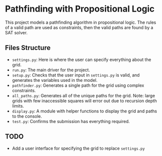 # Pathfinding with Propositional Logic

This project models a pathfinding algorithm in propositional logic.
The rules of a valid path are used as constraints, then the valid paths are found by a SAT solver.

## Files Structure

-   `settings.py`: Here is where the user can specify everything about the grid.
-   `run.py`: The main driver for the project.
-   `setup.py`: Checks that the user input in `settings.py` is valid, and generates the variables used in the model.
-   `pathfinder.py`: Generates a single path for the grid using complex constraints.
-   `all_paths.py`: Generates all of the unique paths for the grid. Note: large grids with few inaccessible squares will error out due to recursion depth limits.
-   `display.py`: A module with helper functions to display the grid and paths to the console.
-   `test.py`: Confirms the submission has everything required.

## TODO

-   Add a user interface for specifying the grid to replace `settings.py`
